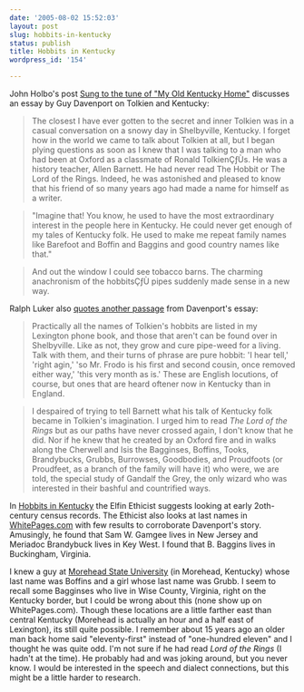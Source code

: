 ```yaml
---
date: '2005-08-02 15:52:03'
layout: post
slug: hobbits-in-kentucky
status: publish
title: Hobbits in Kentucky
wordpress_id: '154'

---
```


John Holbo's post [Sung to the tune of "My Old Kentucky Home"](http://www.thevalve.org/go/valve/article/sung_to_the_tune_of_my_old_kentucky_home/) discusses an essay by Guy Davenport on Tolkien and Kentucky:




> The closest I have ever gotten to the secret and inner Tolkien was in a casual conversation on a snowy day in Shelbyville, Kentucky. I forget how in the world we came to talk about Tolkien at all, but I began plying questions as soon as I knew that I was talking to a man who had been at Oxford as a classmate of Ronald TolkienÇƒÙs. He was a history teacher, Allen Barnett. He had never read The Hobbit or The Lord of the Rings. Indeed, he was astonished and pleased to know that his friend of so many years ago had made a name for himself as a writer.
> 
> 

> 
> "Imagine that! You know, he used to have the most extraordinary interest in the people here in Kentucky. He could never get enough of my tales of Kentucky folk. He used to make me repeat family names like Barefoot and Boffin and Baggins and good country names like that."
> 
> 

> 
> And out the window I could see tobacco barns. The charming anachronism of the hobbitsÇƒÙ pipes suddenly made sense in a new way.




Ralph Luker also [quotes another passage](http://hnn.us/blogs/entries/13541.html) from Davenport's essay:




> Practically all the names of Tolkien's hobbits are listed in my Lexington phone book, and those that aren't can be found over in Shelbyville. Like as not, they grow and cure pipe-weed for a living. Talk with them, and their turns of phrase are pure hobbit: 'I hear tell,' 'right agin,' 'so Mr. Frodo is his first and second cousin, once removed either way,' 'this very month as is.' These are English locutions, of course, but ones that are heard oftener now in Kentucky than in England.
> 
> 

> 
> I despaired of trying to tell Barnett what his talk of Kentucky folk became in Tolkien's imagination. I urged him to read _The Lord of the Rings_ but as our paths have never crossed again, I don't know that he did. Nor if he knew that he created by an Oxford fire and in walks along the Cherwell and Isis the Bagginses, Boffins, Tooks, Brandybucks, Grubbs, Burrowses, Goodbodies, and Proudfoots (or Proudfeet, as a branch of the family will have it) who were, we are told, the special study of Gandalf the Grey, the only wizard who was interested in their bashful and countrified ways.
> 
> 





In [Hobbits in Kentucky](http://www.shadowcouncil.org/wilson/archives/004921.html) the Elfin Ethicist suggests looking at early 2oth-century census records. The Ethicist also looks at last names in [WhitePages.com](http://whitepages.com) with few results to corroborate Davenport's story. Amusingly, he found that Sam W. Gamgee lives in New Jersey and Meriadoc Brandybuck lives in Key West. I found that B. Baggins lives in Buckingham, Virginia.




I knew a guy at [Morehead State University](http://www.morehead.edu) (in Morehead, Kentucky) whose last name was Boffins and a girl whose last name was Grubb. I seem to recall some Bagginses who live in Wise County, Virginia, right on the Kentucky border, but I could be wrong about this (none show up on WhitePages.com). Though these locations are a little farther east than central Kentucky (Morehead is actually an hour and a half east of Lexington), its still quite possible. I remember about 15 years ago an older man back home said "eleventy-first" instead of "one-hundred eleven" and I thought he was quite odd. I'm not sure if he had read _Lord of the Rings_ (I hadn't at the time). He probably had and was joking around, but you never know. I would be interested in the speech and dialect connections, but this might be a little harder to research.
